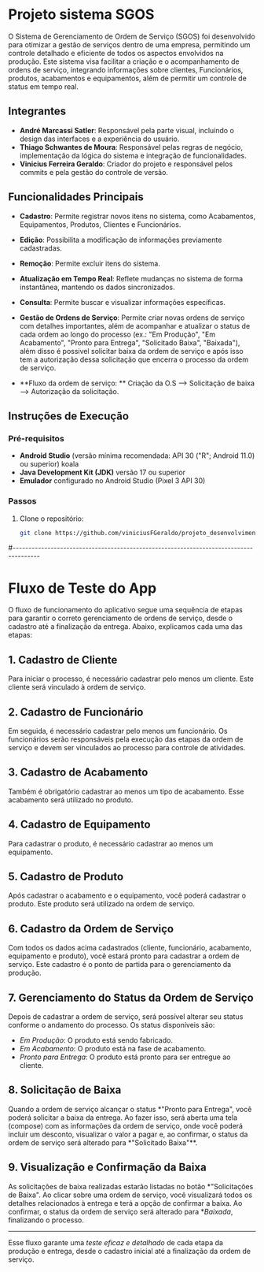 # Projeto sistema SGOS

O Sistema de Gerenciamento de Ordem de Serviço (SGOS) foi desenvolvido
para otimizar a gestão de serviços dentro de uma empresa, permitindo um controle
detalhado e eficiente de todos os aspectos envolvidos na produção. Este sistema
visa facilitar a criação e o acompanhamento de ordens de serviço, integrando
informações sobre clientes, Funcionários, produtos, acabamentos e equipamentos, além de permitir um controle de status em tempo real.


## Integrantes  
- **André Marcassi Satler**: Responsável pela parte visual, incluindo o design das interfaces e a experiência do usuário.  
- **Thiago Schwantes de Moura**: Responsável pelas regras de negócio, implementação da lógica do sistema e integração de funcionalidades.  
- **Vinicius Ferreira Geraldo**: Criador do projeto e responsável pelos commits e pela gestão do controle de versão.  

## Funcionalidades Principais  
- **Cadastro**: Permite registrar novos itens no sistema, como Acabamentos, Equipamentos, Produtos, Clientes e Funcionários.
- **Edição**: Possibilita a modificação de informações previamente cadastradas. 
- **Remoção**: Permite excluir itens do sistema.  
- **Atualização em Tempo Real**: Reflete mudanças no sistema de forma instantânea, mantendo os dados sincronizados.  
- **Consulta**: Permite buscar e visualizar informações específicas.
- **Gestão de Ordens de Serviço**: Permite criar novas ordens de serviço com detalhes importantes, 
além de acompanhar e atualizar o status de cada ordem ao longo do processo
(ex.: "Em Produção", "Em Acabamento", "Pronto para Entrega", "Solicitado Baixa", "Baixada"), 
além disso é possivel solicitar baixa da ordem de serviço 
e após isso tem a autorização dessa solicitação que encerra o processo da ordem de serviço.

- **Fluxo da ordem de serviço: **
Criação da O.S --> Solicitação de baixa --> Autorização da solicitação.

## Instruções de Execução  

### Pré-requisitos  
- **Android Studio** (versão mínima recomendada: API 30 ("R"; Android 11.0) ou superior) koala
- **Java Development Kit (JDK)** versão 17 ou superior
- **Emulador** configurado no Android Studio (Pixel 3 API 30)

### Passos  
1. Clone o repositório:  
   ```bash
   git clone https://github.com/viniciusFGeraldo/projeto_desenvolvimentoAndroid.git
#--------------------------------------------------------------------------------------
# Fluxo de Teste do App

O fluxo de funcionamento do aplicativo segue uma sequência de etapas para garantir o correto gerenciamento de ordens de serviço, desde o cadastro até a finalização da entrega. Abaixo, explicamos cada uma das etapas:

## 1. Cadastro de Cliente
Para iniciar o processo, é necessário cadastrar pelo menos um cliente. Este cliente será vinculado à ordem de serviço.

## 2. Cadastro de Funcionário
Em seguida, é necessário cadastrar pelo menos um funcionário. Os funcionários serão responsáveis pela execução das etapas da ordem de serviço e devem ser vinculados ao processo para controle de atividades.

## 3. Cadastro de Acabamento
Também é obrigatório cadastrar ao menos um tipo de acabamento. Esse acabamento será utilizado no produto.

## 4. Cadastro de Equipamento
Para cadastrar o produto, é necessário cadastrar ao menos um equipamento.

## 5. Cadastro de Produto
Após cadastrar o acabamento e o equipamento, você poderá cadastrar o produto. Este produto será utilizado na ordem de serviço.

## 6. Cadastro da Ordem de Serviço
Com todos os dados acima cadastrados (cliente, funcionário, acabamento, equipamento e produto), você estará pronto para cadastrar a ordem de serviço. Este cadastro é o ponto de partida para o gerenciamento da produção.

## 7. Gerenciamento do Status da Ordem de Serviço
Depois de cadastrar a ordem de serviço, será possível alterar seu status conforme o andamento do processo. Os status disponíveis são:

- *Em Produção*: O produto está sendo fabricado.
- *Em Acabamento*: O produto está na fase de acabamento.
- *Pronto para Entrega*: O produto está pronto para ser entregue ao cliente.

## 8. Solicitação de Baixa
Quando a ordem de serviço alcançar o status *"Pronto para Entrega", você poderá solicitar a baixa da entrega. Ao fazer isso, será aberta uma tela (compose) com as informações da ordem de serviço, onde você poderá incluir um desconto, visualizar o valor a pagar e, ao confirmar, o status da ordem de serviço será alterado para *"Solicitado Baixa"**.

## 9. Visualização e Confirmação da Baixa
As solicitações de baixa realizadas estarão listadas no botão *"Solicitações de Baixa". Ao clicar sobre uma ordem de serviço, você visualizará todos os detalhes relacionados à entrega e terá a opção de confirmar a baixa. Ao confirmar, o status da ordem de serviço será alterado para **Baixada*, finalizando o processo.

---

Esse fluxo garante uma *teste eficaz e detalhado* de cada etapa da produção e entrega, desde o cadastro inicial até a finalização da ordem de serviço.
